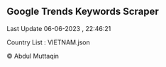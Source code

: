 

## Google Trends Keywords Scraper 
 
Last Update 06-06-2023 , 22:46:21

Country List :
VIETNAM.json



© Abdul Muttaqin 
